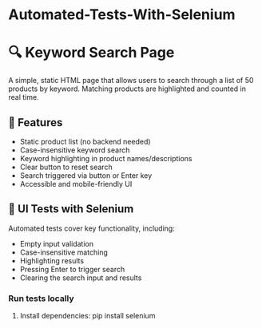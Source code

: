 # Automated-Tests-With-Selenium
# 🔍 Keyword Search Page

A simple, static HTML page that allows users to search through a list of 50 products by keyword. Matching products are highlighted and counted in real time.

## 🚀 Features

- Static product list (no backend needed)
- Case-insensitive keyword search
- Keyword highlighting in product names/descriptions
- Clear button to reset search
- Search triggered via button or Enter key
- Accessible and mobile-friendly UI

## 🧪 UI Tests with Selenium

Automated tests cover key functionality, including:

- Empty input validation
- Case-insensitive matching
- Highlighting results
- Pressing Enter to trigger search
- Clearing the search input and results

### Run tests locally

1. Install dependencies:
   pip install selenium
